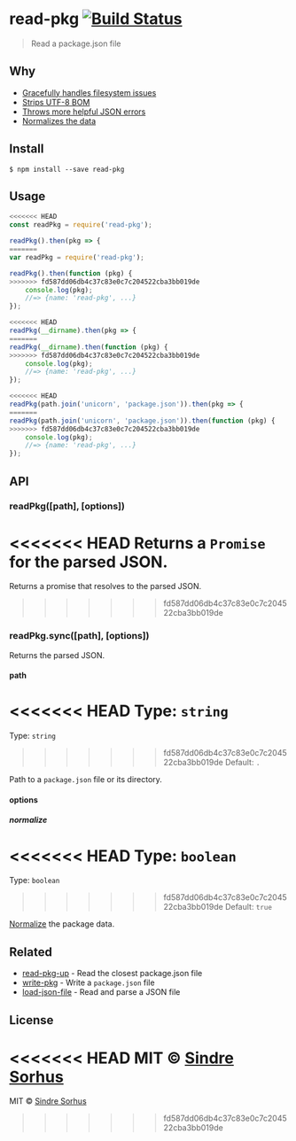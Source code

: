 # read-pkg [![Build Status](https://travis-ci.org/sindresorhus/read-pkg.svg?branch=master)](https://travis-ci.org/sindresorhus/read-pkg)

> Read a package.json file


## Why

- [Gracefully handles filesystem issues](https://github.com/isaacs/node-graceful-fs)
- [Strips UTF-8 BOM](https://github.com/sindresorhus/strip-bom)
- [Throws more helpful JSON errors](https://github.com/sindresorhus/parse-json)
- [Normalizes the data](https://github.com/npm/normalize-package-data#what-normalization-currently-entails)


## Install

```
$ npm install --save read-pkg
```


## Usage

```js
<<<<<<< HEAD
const readPkg = require('read-pkg');

readPkg().then(pkg => {
=======
var readPkg = require('read-pkg');

readPkg().then(function (pkg) {
>>>>>>> fd587dd06db4c37c83e0c7c204522cba3bb019de
	console.log(pkg);
	//=> {name: 'read-pkg', ...}
});

<<<<<<< HEAD
readPkg(__dirname).then(pkg => {
=======
readPkg(__dirname).then(function (pkg) {
>>>>>>> fd587dd06db4c37c83e0c7c204522cba3bb019de
	console.log(pkg);
	//=> {name: 'read-pkg', ...}
});

<<<<<<< HEAD
readPkg(path.join('unicorn', 'package.json')).then(pkg => {
=======
readPkg(path.join('unicorn', 'package.json')).then(function (pkg) {
>>>>>>> fd587dd06db4c37c83e0c7c204522cba3bb019de
	console.log(pkg);
	//=> {name: 'read-pkg', ...}
});
```


## API

### readPkg([path], [options])

<<<<<<< HEAD
Returns a `Promise` for the parsed JSON.
=======
Returns a promise that resolves to the parsed JSON.
>>>>>>> fd587dd06db4c37c83e0c7c204522cba3bb019de

### readPkg.sync([path], [options])

Returns the parsed JSON.

#### path

<<<<<<< HEAD
Type: `string`<br>
=======
Type: `string`  
>>>>>>> fd587dd06db4c37c83e0c7c204522cba3bb019de
Default: `.`

Path to a `package.json` file or its directory.

#### options

##### normalize

<<<<<<< HEAD
Type: `boolean`<br>
=======
Type: `boolean`  
>>>>>>> fd587dd06db4c37c83e0c7c204522cba3bb019de
Default: `true`

[Normalize](https://github.com/npm/normalize-package-data#what-normalization-currently-entails) the package data.


## Related

- [read-pkg-up](https://github.com/sindresorhus/read-pkg-up) - Read the closest package.json file
- [write-pkg](https://github.com/sindresorhus/write-pkg) - Write a `package.json` file
- [load-json-file](https://github.com/sindresorhus/load-json-file) - Read and parse a JSON file


## License

<<<<<<< HEAD
MIT © [Sindre Sorhus](https://sindresorhus.com)
=======
MIT © [Sindre Sorhus](http://sindresorhus.com)
>>>>>>> fd587dd06db4c37c83e0c7c204522cba3bb019de
